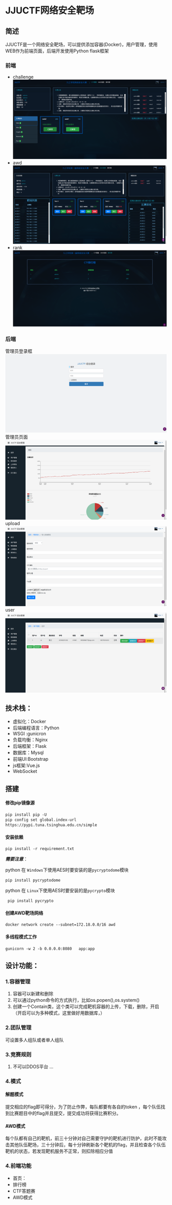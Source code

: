 # JJUCTF网络安全靶场
## 简述
JJUCTF是一个网络安全靶场，可以提供添加容器(Docker)，用户管理，使用WEB作为前端页面，后端开发使用Python flask框架
### 前端
- challenge
![](static/image/readme/challenge.png)
- awd
![](static/image/readme/AWD.png)
- rank
![](static/image/readme/rank.png)
### 后端
管理员登录框
![](static/image/readme/admin_login.png)
管理员页面
![](static/image/readme/admin_index.png)
upload
![](static/image/readme/admin_upload.png)
user
![](static/image/readme/admin_user.png)
## 技术栈：
- 虚拟化：Docker
- 后端编程语言：Python
- WSGI :gunicron
- 负载均衡：Nginx
- 后端框架：Flask
- 数据库：Mysql
- 前端UI:Bootstrap
- js框架:Vue.js
- WebSocket


## 搭建
#### 修改pip镜像源
```angular2html
pip install pip -U
pip config set global.index-url https://pypi.tuna.tsinghua.edu.cn/simple
```
####  安装依赖
```angular2html
pip install -r requirement.txt
```
***需要注意***：

python 在 `Windows`下使用AES时要安装的是`pycryptodome`模块
```angular2html
pip install pycryptodome 
```


python 在 `Linux`下使用AES时要安装的是`pycrypto`模块 
```angular2html
 pip install pycrypto 
```

#### 创建AWD靶场网络
```angular2html
docker network create --subnet=172.18.0.0/16 awd
```
#### 多线程模式工作
```angular2html
gunicorn -w 2 -b 0.0.0.0:8080   app:app
```


## 设计功能：
### 1.容器管理

1. 容器可以新建和删除
2. 可以通过python命令的方式执行，比如os.popen(),os.system()
3. 创建一个Contain类，这个类可以完成靶机容器的上传，下载，删除，开启（开启可以为多种模式，这里做好用数据库，）

### 2.团队管理
可设置多人组队或者单人组队

### 3.竞赛规则
1. 不可以DDOS平台
...

### 4.模式

#### 解题模式
提交相应的flag即可得分，为了防止作弊，每队都要有各自的token
，每个队伍找到比赛题目中的flag并且提交，提交成功将获得比赛积分。
#### AWD模式
每个队都有自己的靶机，前三十分钟对自己需要守护的靶机进行防护，此时不能攻击其他队伍靶场，三十分钟后，每十分钟刷新各个靶机的flag，并且检查各个队伍靶机的状态，若发现靶机服务不正常，则扣除相应分值
### 4.前端功能
- 首页：
- 排行榜
- CTF答题赛
- AWD模式




